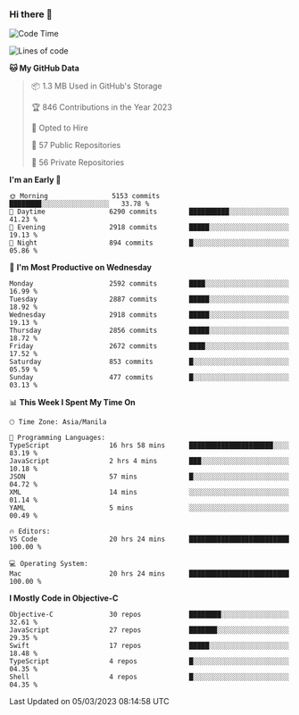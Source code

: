 ### Hi there 👋

<!--START_SECTION:waka-->
![Code Time](http://img.shields.io/badge/Code%20Time-3%2C701%20hrs%203%20mins-blue)

![Lines of code](https://img.shields.io/badge/From%20Hello%20World%20I%27ve%20Written-28.2%20million%20lines%20of%20code-blue)

**🐱 My GitHub Data** 

> 📦 1.3 MB Used in GitHub's Storage 
 > 
> 🏆 846 Contributions in the Year 2023
 > 
> 💼 Opted to Hire
 > 
> 📜 57 Public Repositories 
 > 
> 🔑 56 Private Repositories 
 > 
**I'm an Early 🐤** 

```text
🌞 Morning                5153 commits        ████████░░░░░░░░░░░░░░░░░   33.78 % 
🌆 Daytime                6290 commits        ██████████░░░░░░░░░░░░░░░   41.23 % 
🌃 Evening                2918 commits        █████░░░░░░░░░░░░░░░░░░░░   19.13 % 
🌙 Night                  894 commits         █░░░░░░░░░░░░░░░░░░░░░░░░   05.86 % 
```
📅 **I'm Most Productive on Wednesday** 

```text
Monday                   2592 commits        ████░░░░░░░░░░░░░░░░░░░░░   16.99 % 
Tuesday                  2887 commits        █████░░░░░░░░░░░░░░░░░░░░   18.92 % 
Wednesday                2918 commits        █████░░░░░░░░░░░░░░░░░░░░   19.13 % 
Thursday                 2856 commits        █████░░░░░░░░░░░░░░░░░░░░   18.72 % 
Friday                   2672 commits        ████░░░░░░░░░░░░░░░░░░░░░   17.52 % 
Saturday                 853 commits         █░░░░░░░░░░░░░░░░░░░░░░░░   05.59 % 
Sunday                   477 commits         █░░░░░░░░░░░░░░░░░░░░░░░░   03.13 % 
```


📊 **This Week I Spent My Time On** 

```text
🕑︎ Time Zone: Asia/Manila

💬 Programming Languages: 
TypeScript               16 hrs 58 mins      █████████████████████░░░░   83.19 % 
JavaScript               2 hrs 4 mins        ███░░░░░░░░░░░░░░░░░░░░░░   10.18 % 
JSON                     57 mins             █░░░░░░░░░░░░░░░░░░░░░░░░   04.72 % 
XML                      14 mins             ░░░░░░░░░░░░░░░░░░░░░░░░░   01.14 % 
YAML                     5 mins              ░░░░░░░░░░░░░░░░░░░░░░░░░   00.49 % 

🔥 Editors: 
VS Code                  20 hrs 24 mins      █████████████████████████   100.00 % 

💻 Operating System: 
Mac                      20 hrs 24 mins      █████████████████████████   100.00 % 
```

**I Mostly Code in Objective-C** 

```text
Objective-C              30 repos            ████████░░░░░░░░░░░░░░░░░   32.61 % 
JavaScript               27 repos            ███████░░░░░░░░░░░░░░░░░░   29.35 % 
Swift                    17 repos            █████░░░░░░░░░░░░░░░░░░░░   18.48 % 
TypeScript               4 repos             █░░░░░░░░░░░░░░░░░░░░░░░░   04.35 % 
Shell                    4 repos             █░░░░░░░░░░░░░░░░░░░░░░░░   04.35 % 
```




 Last Updated on 05/03/2023 08:14:58 UTC
<!--END_SECTION:waka-->


<!--
**rad182/rad182** is a ✨ _special_ ✨ repository because its `README.md` (this file) appears on your GitHub profile.

Here are some ideas to get you started:

- 🔭 I’m currently working on ...
- 🌱 I’m currently learning ...
- 👯 I’m looking to collaborate on ...
- 🤔 I’m looking for help with ...
- 💬 Ask me about ...
- 📫 How to reach me: ...
- 😄 Pronouns: ...
- ⚡ Fun fact: ...
-->
